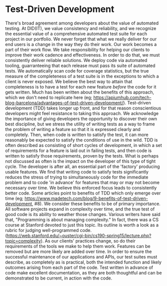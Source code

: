 # Test-Driven Development
There's broad agreement among developers about the value of automated testing. At DID(IT), we value consistency and reliability, and we recognize the essential value of a comprehensive automated test suite for each project in our portfolio.
We never forget that what we really deliver for our end users is a change in the way they do their work. Our work becomes a part of their work flow. We take responsibility for helping our clients to improve their work cadence and effectiveness. In order to do that, we must consistently deliver reliable solutions.
We deploy code via automated tooling, guarranteeing that each release must pass its suite of automated tests. We automatically scan code for coverage statistics, but the true measure of the completeness of a test suite is in the exceptions to which a client is never exposed. We believe the best way to attain that completeness is to have a test for each new feature _before_ the code for it gets written. Much has been written about the benefits of this approach, which we don't need to replicate here (eg; https://apiumhub.com/tech-blog-barcelona/advantages-of-test-driven-development/). Test-driven development (TDD) takes longer up front, and for that reason conscientious developers might feel resistance to taking this approach. We acknowledge the importance of giving developers the opportunity to discover their own best discipline, but we stress the utility of writing tests as a way to frame the problem of writing a feature so that it is expressed clearly and completely. Then, when code is written to satisfy the test, it can more reasonably be expected to satisfy the conditions of use in the wild.
TDD is often described as consisting of short cycles of development, in which a set of requirements for a feature is laid out in failing tests, and then code is written to satisfy those requirements, proven by the tests. What is perhaps not discussed as often is the impact on the developer of this type of tight cycle. The developer is after all, an essential part of the 'factory' producing usable features. We find that writing code to satisfy tests significantly reduces the stress of trying to simultaneously code for the immediate problem and to code 'in advance' for features that may or may not become necessary over time. We believe this enforced focus leads to consistently better code.
Some articles point to benefits of TDD which only emerge over time (eg; https://www.madetech.com/blog/9-benefits-of-test-driven-development, #8). We consider these benefits to be of primary importance. All software projects expand in complexity over time, and the true test of good code is its ability to weather those changes. Various writers have said that, "Programming is about managing complexity." In fact, there was a CS course at Stanford devoted to just this topic. Its outline is worth a look as a rubric for judging well-programmed code. (https://web.stanford.edu/~ouster/cgi-bin/cs190-spring15/lecture.php?topic=complexity).
As our clients' practices change, so do their requirements of the tools we make to help them work. Features can be removed but are more likely are added over time. In order to ensure the successful maintenance of our applications and APIs, our test suites must describe, as completely as is practical, both the intended function and likely outcomes arising from each part of the code. Test written in advance of code make excellent documentation, as they are both thoughtful and can be demonstrated to be current, in action with the code.
